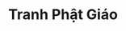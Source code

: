 ---
layout: "category-page"
title: "Tranh Phật Giáo"
description: "Tải miễn phí file đồ hoạ vector Tranh Phật Giáo png jpg pdf ai crd..."
permalink: "/category/tranh-phat-giao/"
image: "/assets/images/affiliates.jpg"
color: "#121826"
---